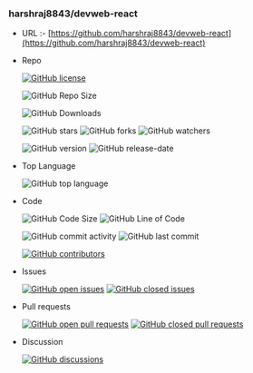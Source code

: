 ### harshraj8843/devweb-react

- URL :- [https://github.com/harshraj8843/devweb-react](https://github.com/harshraj8843/devweb-react)

- Repo 

    [![GitHub license](https://img.shields.io/github/license/harshraj8843/devweb-react)](https://github.com/harshraj8843/devweb-react/blob/master/LICENSE.md)
    
    ![GitHub Repo Size](https://img.shields.io/github/repo-size/harshraj8843/devweb-react)
    
    ![GitHub Downloads](https://img.shields.io/github/downloads/harshraj8843/devweb-react/total)

    ![GitHub stars](https://img.shields.io/github/stars/harshraj8843/devweb-react?style=social) ![GitHub forks](https://img.shields.io/github/forks/harshraj8843/devweb-react?style=social) ![GitHub watchers](https://img.shields.io/github/watchers/harshraj8843/devweb-react?style=social)

    ![GitHub version](https://img.shields.io/github/v/release/harshraj8843/devweb-react) ![GitHub release-date](https://img.shields.io/github/release-date/harshraj8843/devweb-react)

- Top Language

    ![GitHub top language](https://img.shields.io/github/languages/top/harshraj8843/devweb-react)

- Code

    ![GitHub Code Size](https://img.shields.io/github/languages/code-size/harshraj8843/devweb-react) ![GitHub Line of Code](https://img.shields.io/tokei/lines/github/harshraj8843/devweb-react)

    ![GitHub commit activity](https://img.shields.io/github/commit-activity/m/harshraj8843/devweb-react) ![GitHub last commit](https://img.shields.io/github/last-commit/harshraj8843/devweb-react)

    [![GitHub contributors](https://img.shields.io/github/contributors/harshraj8843/devweb-react)](https://github.com/harshraj8843/devweb-react/graphs/contributors)

- Issues

    [![GitHub open issues](https://img.shields.io/github/issues-raw/harshraj8843/devweb-react)](https://github.com/harshraj8843/devweb-react/issues) [![GitHub closed issues](https://img.shields.io/github/issues-closed-raw/harshraj8843/devweb-react)](https://github.com/harshraj8843/devweb-react/issues?q=is%3Aissue+is%3Aclosed)

- Pull requests

    [![GitHub open pull requests](https://img.shields.io/github/issues-pr-raw/harshraj8843/devweb-react)](https://github.com/harshraj8843/devweb-react/pulls) [![GitHub closed pull requests](https://img.shields.io/github/issues-pr-closed-raw/harshraj8843/devweb-react)](https://github.com/harshraj8843/devweb-react/pulls?q=is%3Apr+is%3Aclosed)

- Discussion

    [![GitHub discussions](https://img.shields.io/github/discussions/harshraj8843/devweb-react)](https://github.com/harshraj8843/devweb-react/discussions)
